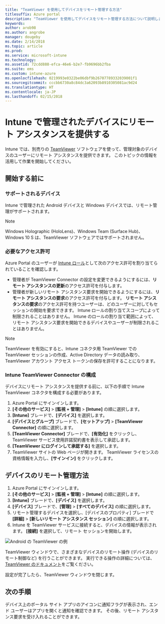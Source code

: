 ```yaml
---
title: "TeamViewer を使用してデバイスをリモート管理する方法"
titlesuffix: Azure portal
description: "TeamViewer を使用してデバイスをリモート管理する方法について説明します。"
keywords: 
author: arob98
ms.author: angrobe
manager: dougeby
ms.date: 2/14/2018
ms.topic: article
ms.prod: 
ms.service: microsoft-intune
ms.technology: 
ms.assetid: 72cdd888-efca-46e6-b2e7-fb9696bb2fba
ms.suite: ems
ms.custom: intune-azure
ms.openlocfilehash: 0219993e0322be06dbf9b26707789332039001f1
ms.sourcegitcommit: cccbb6730a8c84dc3a62093b8910305081ac9d24
ms.translationtype: HT
ms.contentlocale: ja-JP
ms.lasthandoff: 02/15/2018
---
```

# <a name="provide-remote-assistance-for-intune-managed-devices"></a>Intune で管理されたデバイスにリモート アシスタンスを提供する

Intune では、別売りの [TeamViewer](https://www.teamviewer.com) ソフトウェアを使って、管理対象のデバイスのユーザーにリモート アシスタンスを提供できます。 このトピックの情報を活用して作業を開始してください。

## <a name="before-you-start"></a>開始する前に

### <a name="supported-devices"></a>サポートされるデバイス

Intune で管理された Android デバイスと Windows デバイスでは、リモート管理がサポートされます。

>[!NOTE]
>Windows Holographic (HoloLens)、Windows Team (Surface Hub)、Windows 10 S は、TeamViewer ソフトウェアではサポートされません。



### <a name="required-permissions"></a>必要なアクセス許可

Azure Portal のユーザーが [Intune ロール](https://docs.microsoft.com/intune-azure/access-control/role-based-access-control)として次のアクセス許可を割り当てられていることを確認します。
- 管理者が TeamViewer Connector の設定を変更できるようにするには、**リモート アシスタンスの更新**のアクセス許可を付与します。
- 管理者が新しいリモート アシスタンス要求を開始できるようにするには、**リモート アシスタンスの要求**のアクセス許可を付与します。 **リモート アシスタンスの要求**のアクセス許可を持つユーザーは、どのユーザーに対してもセッションの開始を要求できます。 Intune ロールの割り当てスコープによって制限されることはありません。 Intune のロールの割り当て範囲によって、リモート アシスタンス要求を開始できるデバイスやユーザーが制限されることはありません。

>[!NOTE]
>TeamViewer を有効にすると、Intune コネクタ用 TeamViewer での TeamViewer セッションの作成、Active Directory データの読み取り、TeamViewer アカウント アクセス トークンの保存を許可することになります。

### <a name="configure-the-intune-teamviewer-connector"></a>Intune TeamViewer Connector の構成

デバイスにリモート アシスタンスを提供する前に、以下の手順で Intune TeamViewer コネクタを構成する必要があります。


1. Azure Portal にサインインします。
2. **[その他のサービス]** > **[監視 + 管理]** > **[Intune]** の順に選択します。
3. **[Intune]** ブレードで、**[デバイス]** を選択します。
4. **[デバイスとグループ]** ブレードで、**[セットアップ]** > **[TeamViewer Connector]** の順に選択します。
5. **[TeamViewer Connector]** ブレードで、**[有効化]** をクリックし、TeamViewer サービス使用許諾契約書を表示して承認します。
6. **[TeamViewer にログインして承認する]** を選択します。
7. TeamViewer サイトの Web ページが開きます。 TeamViewer ライセンスの資格情報を入力し、**[サインイン]** をクリックします。


## <a name="how-to-remotely-administer-a-device"></a>デバイスのリモート管理方法

1. Azure Portal にサインインします。
2. **[その他のサービス]** > **[監視 + 管理]** > **[Intune]** の順に選択します。
3. **[Intune]** ブレードで、**[デバイス]** を選択します。
4. **[デバイス]** ブレードで、**[管理]** > **[すべてのデバイス]** の順に選択します。
5. リモート管理するデバイスを選択し、[デバイスのプロパティ] ブレードで **[詳細]** > **[新しいリモート アシスタンス セッション]** の順に選択します。
6. Intune を TeamViewer サービスに接続すると、デバイスの情報が表示されます。 **[接続]** を選択して、リモート セッションを開始します。

![Android の TeamViewer の例](./media/android-teamviewer.png)

TeamViewer ウィンドウで、さまざまなデバイスのリモート操作 (デバイスのリモート制御など) を行うことができます。 実行できる操作の詳細については、[TeamViewer のドキュメント](https://www.teamviewer.com/support/documents/)をご覧ください。

設定が完了したら、TeamViewer ウィンドウを閉じます。

## <a name="next-steps"></a>次の手順

デバイス上のポータル サイト アプリのアイコンに通知フラグが表示され、エンド ユーザーはアプリを開くと通知を確認できます。 その後、リモート アシスタンス要求を受け入れることができます。
